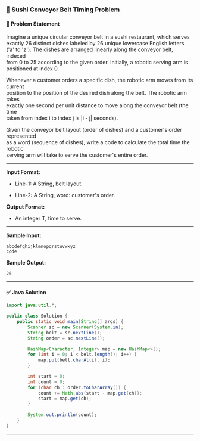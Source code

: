 ### 📓 Sushi Conveyor Belt Timing Problem

#### 🧩 Problem Statement

Imagine a unique circular conveyor belt in a sushi restaurant, which serves  
exactly 26 distinct dishes labeled by 26 unique lowercase English letters  
('a' to 'z'). The dishes are arranged linearly along the conveyor belt, indexed  
from 0 to 25 according to the given order. Initially, a robotic serving arm is  
positioned at index 0.

Whenever a customer orders a specific dish, the robotic arm moves from its current  
position to the position of the desired dish along the belt. The robotic arm takes  
exactly one second per unit distance to move along the conveyor belt (the time  
taken from index i to index j is |i - j| seconds).

Given the conveyor belt layout (order of dishes) and a customer's order represented  
as a word (sequence of dishes), write a code to calculate the total time the robotic  
serving arm will take to serve the customer's entire order.

---

**Input Format:**

- Line-1: A String, belt layout.
    
- Line-2: A String, word: customer's order.
    

**Output Format:**

- An integer T, time to serve.
    

---

**Sample Input:**

```
abcdefghijklmnopqrstuvwxyz
code
```

**Sample Output:**

```
26
```

---

#### ✅ Java Solution

```java
import java.util.*;

public class Solution {
    public static void main(String[] args) {
        Scanner sc = new Scanner(System.in);
        String belt = sc.nextLine();
        String order = sc.nextLine();

        HashMap<Character, Integer> map = new HashMap<>();
        for (int i = 0; i < belt.length(); i++) {
            map.put(belt.charAt(i), i);
        }

        int start = 0;
        int count = 0;
        for (char ch : order.toCharArray()) {
            count += Math.abs(start - map.get(ch));
            start = map.get(ch);
        }

        System.out.println(count);
    }
}
```

---
